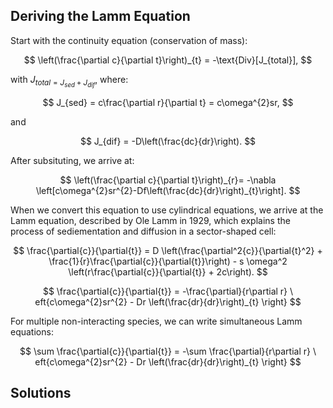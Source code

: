 
## Deriving the Lamm Equation

Start with the continuity equation (conservation of mass):

$$
\left(\frac{\partial c}{\partial t}\right)_{t} = -\text{Div}[J_{total}],
$$

with $J_{total = J_{sed} + J_{dif}}$, where:

$$
J_{sed} = c\frac{\partial r}{\partial t} = c\omega^{2}sr,
$$

and

$$
J_{dif} = -D\left(\frac{dc}{dr}\right).
$$

After subsituting, we arrive at:

$$
\left(\frac{\partial c}{\partial t}\right)_{r}= -\nabla \left[c\omega^{2}sr^{2}-Df\left(\frac{dc}{dr}\right)_{t}\right].
$$

When we convert this equation to use cylindrical equations, we arrive at the Lamm equation, described by Ole Lamm in 1929, which explains the process of sediementation and diffusion in a sector-shaped cell:

$$
\frac{\partial{c}}{\partial{t}} = D \left(\frac{\partial^2{c}}{\partial{t}^2} + \frac{1}{r}\frac{\partial{c}}{\partial{t}}\right) - s \omega^2 \left(r\frac{\partial{c}}{\partial{t}} + 2c\right).
$$

$$
\frac{\partial{c}}{\partial{t}} = -\frac{\partial}{r\partial r} \
eft{c\omega^{2}sr^{2} - Dr \left(\frac{dr}{dr}\right)_{t} \right}
$$

For multiple non-interacting species, we can write simultaneous Lamm equations:

$$
\sum \frac{\partial{c}}{\partial{t}} = -\sum \frac{\partial}{r\partial r} \
eft{c\omega^{2}sr^{2} - Dr \left(\frac{dr}{dr}\right)_{t} \right}
$$

## Solutions 